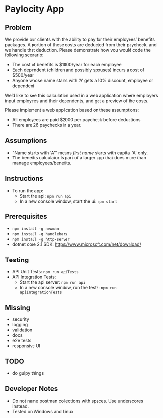 # Paylocity App

## Problem
We provide our clients with the ability to pay for their employees’ benefits packages. A portion of these costs are deducted from their paycheck, and we handle that deduction. Please demonstrate how you would code the following scenario:
* The cost of benefits is $1000/year for each employee
* Each dependent (children and possibly spouses) incurs a cost of $500/year
* Anyone whose name starts with ‘A’ gets a 10% discount, employee or dependent

We’d like to see this calculation used in a web application where employers input employees and their dependents, and get a preview of the costs.

Please implement a web application based on these assumptions:
* All employees are paid $2000 per paycheck before deductions
* There are 26 paychecks in a year.

## Assumptions
* "Name starts with 'A'" means *first name* starts with capital 'A' only.
* The benefits calculator is part of a larger app 
that does more than manage employees/benefits.

## Instructions
* To run the app: 
    * Start the api: `npm run api` 
    * In a new console window, start the ui:  `npm start`

## Prerequisites
* `npm install -g newman`
* `npm install -g handlebars`
* `npm install -g http-server`
* dotnet core 2.1 SDK: https://www.microsoft.com/net/download/

## Testing
* API Unit Tests: `npm run apiTests`
* API Integration Tests: 
    * Start the api server: `npm run api` 
    * In a new console window, run the tests:  `npm run apiIntegrationTests`

## Missing
* security
* logging
* validation
* docs
* e2e tests
* responsive UI

## TODO
* do gulpy things

## Developer Notes
* Do not name postman collections with spaces. Use underscores instead.
* Tested on Windows and Linux